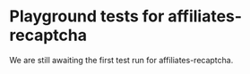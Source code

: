 # Playground tests for affiliates-recaptcha
We are still awaiting the first test run for affiliates-recaptcha.
